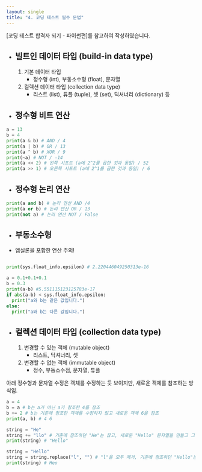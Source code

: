 ```yaml
---
layout: single
title: "4. 코딩 테스트 필수 문법"
---
```


[코딩 테스트 합격자 되기 - 파이썬편]를 참고하여 작성하였습니다.

- ## __빌트인 데이터 타입 (build-in data type)__
  1. 기본 데이터 타입
      - 정수형 (int), 부동소수형 (float), 문자열
  2. 컬렉션 데이터 타입 (collection data type)
      - 리스트 (list), 튜플 (tuple), 셋 (set), 딕셔너리 (dictionary) 등
        
- ## __정수형 비트 연산__
```python
a = 13
b = 4
print(a & b) # AND / 4
print(a | b) # OR / 13
print(a ^ b) # XOR / 9
print(~a) # NOT / -14
print(a << 2) # 왼쪽 시프트 (a에 2^2를 곱한 것과 동일) / 52
print(a >> 1) # 오른쪽 시프트 (a에 2^1를 곱한 것과 동일) / 6
```

- ## __정수형 논리 연산__
```python
print(a and b) # 논리 연산 AND /4
print(a or b) # 논리 연산 OR / 13
print(not a) # 논리 연산 NOT / False
```

- ## __부동소수형__
- 엡실론을 포함한 연산 주의!
```python

print(sys.float_info.epsilon) # 2.220446049250313e-16

a = 0.1+0.1+0.1
b = 0.3
print(a-b) #5.551115123125783e-17
if abs(a-b) < sys.float_info.epsilon:
  print("a와 b는 같은 값입니다.")
else:
  print("a와 b는 다른 값입니다.")
```

- ## __컬렉션 데이터 타입 (collection data type)__
  1. 변경할 수 있는 객체 (mutable object)
      - 리스트, 딕셔너리, 셋
  2. 변경할 수 없는 객체 (immutable object)
      - 정수, 부동소수점, 문자열, 튜플

아래 정수형과 문자열 수정은 객체를 수정하는 듯 보이지만,
새로운 객체를 참조하는 방식임.
        
```python
a = 4
b = a # b는 a가 아닌 a가 참조한 4를 참조
b += 2 # b는 기존에 참조한 객체를 수정하지 않고 새로운 객체 6을 참조 
print(a, b) # 4 6 
```

```python
string = "He"
string += "llo" # 기존에 참조하던 "He"는 끊고, 새로운 "Hello" 문자열을 만들고 그 문자열을 참조
print(string) # "Hello"

string = "Hello"
string = string.replace("l", "") # "l"을 모두 제거, 기존에 참조하던 "Hello"는 끊고, 새로운 "Heo" 문자열을 만들고 그 문자열을 참조
print(string) # Heo
```
